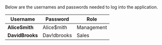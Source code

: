 
Below are the usernames and passwords needed to log into the application.


| Username         | Password      | Role        |
|------------------|---------------|-------------|
| **AliceSmith**   | Alice$mith    | Management  |
| **DavidBrooks**  | Dav!dbrooks   | Sales       |
